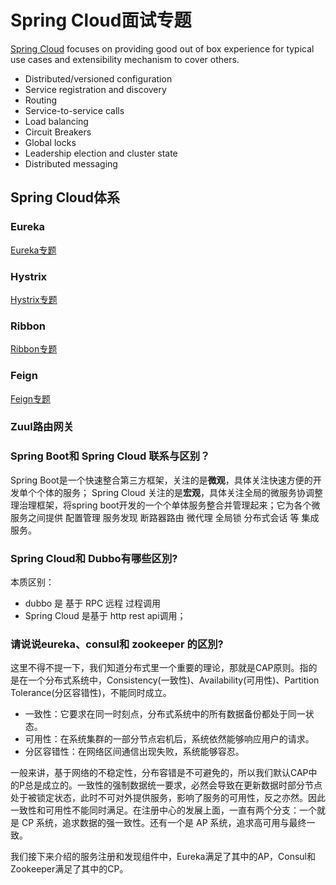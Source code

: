 # Spring Cloud面试专题
[Spring Cloud](https://spring.io/projects/spring-cloud/) focuses on providing good out of box experience for typical use cases and extensibility mechanism to cover others.
* Distributed/versioned configuration
* Service registration and discovery
* Routing
* Service-to-service calls
* Load balancing
* Circuit Breakers
* Global locks
* Leadership election and cluster state
* Distributed messaging

## Spring Cloud体系

### Eureka
[Eureka专题](Eureka.md)

### Hystrix
[Hystrix专题](Hystrix.md)

### Ribbon
[Ribbon专题](Ribbon.md)

### Feign
[Feign专题](Feign.md)

### Zuul路由网关

### Spring Boot和 Spring Cloud 联系与区别？
Spring Boot是一个快速整合第三方框架，关注的是**微观**，具体关注快速方便的开发单个个体的服务；
Spring Cloud 关注的是**宏观**，具体关注全局的微服务协调整理治理框架，将spring boot开发的一个个单体服务整合并管理起来；它为各个微服务之间提供 配置管理 服务发现 断路器路由 微代理 全局锁 分布式会话 等 集成服务。

### Spring Cloud和 Dubbo有哪些区別?
本质区别： 
* dubbo 是 基于 RPC 远程 过程调用 
* Spring Cloud 是基于 http rest api调用；

### 请说说eureka、consul和 zookeeper 的区別?
这里不得不提一下，我们知道分布式里一个重要的理论，那就是CAP原则。指的是在一个分布式系统中，Consistency(一致性)、Availability(可用性)、Partition Tolerance(分区容错性)，不能同时成立。
* 一致性：它要求在同一时刻点，分布式系统中的所有数据备份都处于同一状态。
* 可用性：在系统集群的一部分节点宕机后，系统依然能够响应用户的请求。
* 分区容错性：在网络区间通信出现失败，系统能够容忍。

一般来讲，基于网络的不稳定性，分布容错是不可避免的，所以我们默认CAP中的P总是成立的。一致性的强制数据统一要求，必然会导致在更新数据时部分节点处于被锁定状态，此时不可对外提供服务，影响了服务的可用性，反之亦然。因此一致性和可用性不能同时满足。在注册中心的发展上面，一直有两个分支：一个就是 CP 系统，追求数据的强一致性。还有一个是 AP 系统，追求高可用与最终一致。

我们接下来介绍的服务注册和发现组件中，Eureka满足了其中的AP，Consul和Zookeeper满足了其中的CP。
